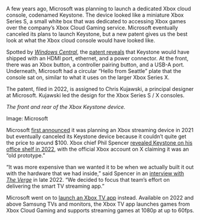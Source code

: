 A few years ago, Microsoft was planning to launch a dedicated Xbox cloud console, codenamed Keystone. The device looked like a miniature Xbox Series S, a small white box that was dedicated to accessing Xbox games over the company’s Xbox Cloud Gaming service. Microsoft eventually canceled its plans to launch Keystone, but a new patent gives us the best look at what the Xbox cloud console would have looked like.

Spotted by [*Windows Central*](https://www.windowscentral.com/gaming/xbox/the-xbox-that-never-was-our-first-detailed-look-at-the-keystone-cloud-streaming-console-design), the [patent reveals](https://ppubs.uspto.gov/dirsearch-public/print/downloadPdf/D1009161) that Keystone would have shipped with an HDMI port, ethernet, and a power connector. At the front, there was an Xbox button, a controller pairing button, and a USB-A port. Underneath, Microsoft had a circular “Hello from Seattle” plate that the console sat on, similar to what it uses on the larger Xbox Series X.

The patent, filed in 2022, is assigned to Chris Kujawski, a principal designer at Microsoft. Kujawski led the design for the Xbox Series S / X consoles.

*The front and rear of the Xbox Keystone device.*

Image: Microsoft

Microsoft [first announced](/2021/6/10/22527420/microsoft-xbox-tv-app-streaming-stick-xcloud) it was planning an Xbox streaming device in 2021 but eventually canceled its Keystone device because it couldn’t quite get the price to around $100. Xbox chief Phil Spencer [revealed Keystone on his office shelf in 2022](/2022/10/10/23396891/microsoft-xbox-keystone-game-streaming-box), with the official Xbox account on X claiming it was an “old prototype.”

“It was more expensive than we wanted it to be when we actually built it out with the hardware that we had inside,” said Spencer in an [interview with *The Verge*](/2022/11/15/23460485/microsoft-xbox-streaming-console-keystone-delay-price) in late 2022. “We decided to focus that team’s effort on delivering the smart TV streaming app.”

Microsoft went on to [launch an Xbox TV app](/2022/6/9/23159460/microsoft-xbox-tv-app-samsung-2022-tv-xbox-cloud-gaming-streaming) instead. Available on 2022 and above Samsung TVs and monitors, the Xbox TV app launches games from Xbox Cloud Gaming and supports streaming games at 1080p at up to 60fps.
